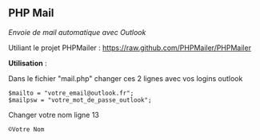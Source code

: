 <h2>PHP Mail</h2>

*Envoie de mail automatique avec Outlook*

Utiliant le projet PHPMailer : https://raw.github.com/PHPMailer/PHPMailer

__Utilisation__ :

Dans le fichier "mail.php" changer ces 2 lignes avec vos logins outlook

```
$mailto = "votre_email@outlook.fr";
$mailpsw = "votre_mot_de_passe_outlook";
```

Changer votre nom ligne 13

```
©Votre Nom
```
